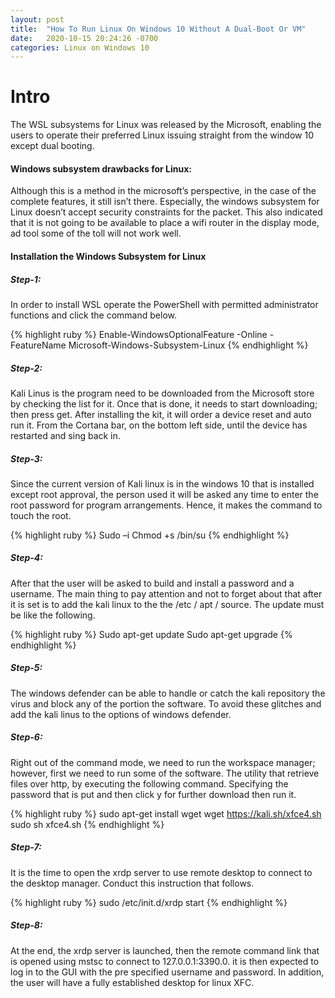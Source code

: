 ```yaml
---
layout: post
title:  "How To Run Linux On Windows 10 Without A Dual-Boot Or VM"
date:   2020-10-15 20:24:26 -0700
categories: Linux on Windows 10
---
```


<h1><b>Intro</b></h1>
The WSL subsystems for Linux was released by the Microsoft, enabling the users to operate their preferred Linux issuing straight from the window 10 except dual booting.

<h4><b>Windows subsystem drawbacks for Linux:</b></h4>
Although this is a method in the microsoft’s perspective, in the case of the complete features, it still isn’t there. Especially, the windows subsystem for Linux doesn’t accept security constraints for the packet. This also indicated that it is not going to be available to place a wifi router in the display mode, ad tool some of the toll will not work well.

<h4><b>Installation the Windows Subsystem for Linux</b></h4>
<h5><b>Step-1:</b></h5>
In order to install WSL operate the PowerShell with permitted administrator functions and click the command below.

{% highlight ruby %}
Enable-WindowsOptionalFeature -Online -FeatureName Microsoft-Windows-Subsystem-Linux
{% endhighlight %}

<h5><b>Step-2:</b></h5>
Kali Linus is the program need to be downloaded from the Microsoft store by checking the list for it. Once that is done, it needs to start downloading; then press get. After installing the kit, it will order a device reset and auto run it. From the Cortana bar, on the bottom left side, until the device has restarted and sing back in.

<h5><b>Step-3:</b></h5>
Since the current version of Kali linux is in the windows 10 that is installed except root approval, the person used it will be asked any time to enter the root password for program arrangements. Hence, it makes the command to touch the root.

{% highlight ruby %}
Sudo –i
Chmod +s /bin/su
{% endhighlight %}

<h5><b>Step-4:</b></h5>
After that the user will be asked to build and install a password and a username. The main thing to pay attention and not to forget about that after it is set is to add the kali linux to the the /etc / apt / source. The update must be like the following.

{% highlight ruby %}
Sudo apt-get update
Sudo apt-get upgrade
{% endhighlight %}

<h5><b>Step-5:</b></h5>
The windows defender can be able to handle or catch the kali repository the virus and block any of the portion the software. To avoid these glitches and add the kali linus to the options of windows defender.

<h5><b>Step-6:</b></h5>
Right out of the command mode, we need to run the workspace manager; however, first we need to run some of the software. The utility that retrieve files over http, by executing the following command. Specifying the password that is put and then click y for further download then run it.

{% highlight ruby %}
sudo apt-get install wget
wget https://kali.sh/xfce4.sh
sudo sh xfce4.sh
{% endhighlight %}

<h5><b>Step-7:</b></h5>
It is the time to open the xrdp server to use remote desktop to connect to the desktop manager. Conduct this instruction that follows.

{% highlight ruby %}
sudo /etc/init.d/xrdp start
{% endhighlight %}

<h5><b>Step-8:</b></h5>
At the end, the xrdp server is launched, then the remote command link that is opened using mstsc to connect to 127.0.0.1:3390.0. it is then expected to log in to the GUI with the pre specified username and password. In addition, the user will have a fully established desktop for linux XFC.
